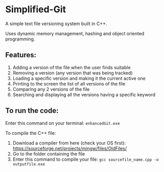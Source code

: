 # Simplified-Git
A simple text file versioning system built in C++.


Uses dynamic memory management, hashing and object oriented programming.


## Features:
1. Adding a version of the file when the user finds suitable
2. Removing a version (any version that was being tracked)
3. Loading a specific version and making it the current active one
4. Printing to the screen the list of all versions of the file
5. Comparing any 2 versions of the file
6. Searching and displaying all the versions having a specific keyword


## To run the code:
Enter this command on your terminal: `enhancedGit.exe`


To compile the C++ file:
1. Download a compiler from here (check your OS first): https://sourceforge.net/projects/mingw/files/OldFiles/
2. Go to the folder containing the file
3. Enter this command to compile your file: `gcc sourcefile_name.cpp -o outputfile.exe`
